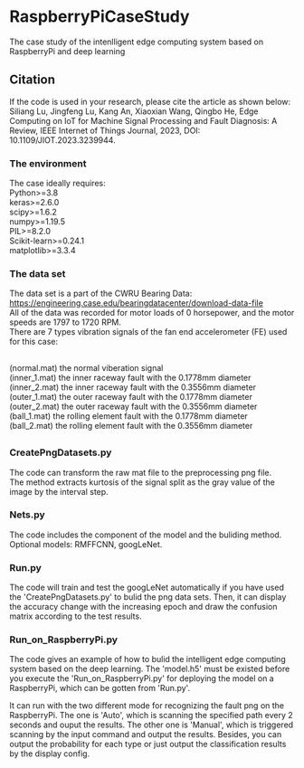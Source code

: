 # RaspberryPiCaseStudy
The case study of the intenlligent edge computing system based on RaspberryPi and deep learning

## Citation
If the code is used in your research, please cite the article as shown below:
Siliang Lu, Jingfeng Lu, Kang An, Xiaoxian Wang, Qingbo He, Edge Computing on IoT for Machine Signal Processing and Fault Diagnosis: A Review, IEEE Internet of Things Journal, 2023, DOI: 10.1109/JIOT.2023.3239944.

### The environment
The case ideally requires:  
Python>=3.8  
keras>=2.6.0  
scipy>=1.6.2  
numpy>=1.19.5  
PIL>=8.2.0  
Scikit-learn>=0.24.1  
matplotlib>=3.3.4  

### The data set
The data set is a part of the CWRU Bearing Data: https://engineering.case.edu/bearingdatacenter/download-data-file  
All of the data was recorded for motor loads of 0 horsepower, and the motor speeds are 1797 to 1720 RPM.  
There are 7 types vibration signals of the fan end accelerometer (FE) used for this case:  
##
(normal.mat)  the normal viberation signal  
(inner_1.mat) the inner raceway fault with the 0.1778mm diameter  
(inner_2.mat) the inner raceway fault with the 0.3556mm diameter  
(outer_1.mat) the outer raceway fault with the 0.1778mm diameter  
(outer_2.mat) the outer raceway fault with the 0.3556mm diameter  
(ball_1.mat)  the rolling element fault with the 0.1778mm diameter  
(ball_2.mat)  the rolling element fault with the 0.3556mm diameter  
##  

### CreatePngDatasets.py  
The code can transform the raw mat file to the preprocessing png file.  
The method extracts kurtosis of the signal split as the gray value of the image by the interval step.  

### Nets.py
The code includes the component of the model and the buliding method.  
Optional models: RMFFCNN, googLeNet.

### Run.py  
The code will train and test the googLeNet automatically if you have used the 'CreatePngDatasets.py' to bulid the png data sets. Then, it can display the accuracy change with the increasing epoch and draw the confusion matrix according to the test results.

### Run_on_RaspberryPi.py
The code gives an example of how to bulid the intelligent edge computing system based on the deep learning. The 'model.h5' must be existed before you execute the 'Run_on_RaspberryPi.py' for deploying the model on a RaspberryPi, which can be gotten from 'Run.py'.  

It can run with the two different mode for recognizing the fault png on the RaspberryPi. The one is 'Auto', which is scanning the specified path every 2 seconds and ouput the results. The other one is 'Manual', which is triggered scanning by the input command and output the results. Besides, you can output the probability for each type or just output the classification results by the display config. 
